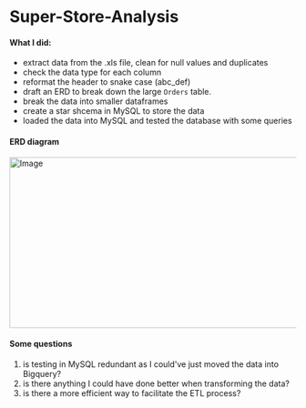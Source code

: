 # Super-Store-Analysis

#### **What I did**:
- extract data from the .xls file, clean for null values and duplicates
- check the data type for each column
- reformat the header to snake case (abc_def)
- draft an ERD to break down the large ```Orders``` table.
- break the data into smaller dataframes
- create a star shcema in MySQL to store the data
- loaded the data into MySQL and tested the database with some queries

#### **ERD diagram**

<img src="https://github.com/user-attachments/assets/bc9bce47-408f-4c4f-9676-d2fdf79db532" alt="Image" width="800" height="300">

#### **Some questions**
1. is testing in MySQL redundant as I could've just moved the data into Bigquery?
2. is there anything I could have done better when transforming the data?
3. is there a more efficient way to facilitate the ETL process?